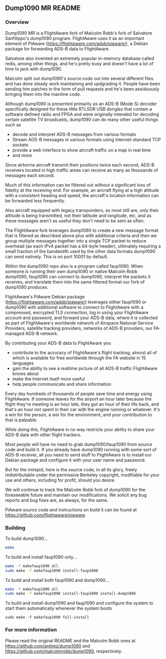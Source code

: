 ## Dump1090 MR README

### Overview

Dump1090 MR is a FlightAware fork of Malcolm Robb's fork of
Salvatore Sanfilippo's dump1090 program.  FlightAware uses it as an
important element of PiAware (https://flightaware.com/adsb/piaware/), 
a Debian package for forwarding ADS-B data to FlightAware.

Salvatore also invented an extremely popular in-memory database called redis,
among other things, and he's pretty busy and doesn't have a lot of time to 
jack with dump1090.

Malcolm split out dump1090's source code out into several different files 
and has done steady work maintaining and updgrading it.  People have been
sending him patches in the form of pull requests and he's been assiduously
bringing them into the mainline code.

Although dump1090 is presented primarily as an ADS-B (Mode S) decoder
specifically designed for these little RTLSDR USB dongles that contain
a software defined radio and FPGA and were originally intended for decoding 
certain satellite TV broadcasts, dump1090 can do many other useful things
such as 
* decode and interpret ADS-B messages from various formats
* Stream ADS-B messages in various formats using Internet-standard TCP sockets
* provide a web interface to show aircraft traffic on a map in real time
* and more

Since airborne aircraft transmit their positions twice each second, ADS-B
receivers located in high traffic areas can receive as many as thousands
of messages each second.  

Much of this information can be filtered out without a significant loss
of fidelity at the receiving end.  For example, an aircraft flying at
a high altitude with a consistent heading and speed, the aircraft's
location information can be forwarded less frequently.  

Also aircraft equipped with legacy transponders, as most still are, only
their altitude is being transmitted, not their latitude and longitude, etc,
and as these messages aren't as useful they don't need to be sent as often.

The FlightAware fork leverages dump1090 to create a new message format
that is filtered as described above plus with additional criteria
and then we group multiple messages together into a single TCP packet
to reduce overhead (as each IPv4 packet has a 64-byte header),
ultimately requiring a small fraction of the bandwidth used by the other
data formats dump1090 can send natively.  This is on port 10001 by default.

Within the dump1090 repo also is a program called faup1090.  When someone
is running their own dump1090 or native Malcolm Robb dump1090, faup1090
can connect to dump1090, interpret the packets it receives, and translate
them into the same filtered format our fork of dump1090 produces.

FlightAware's PiAware Debian package (https://flightaware.com/adsb/piaware/) leverages either faup1090 or dump1090
with additional software to connect to FlightAware with a compressed,
encrypted TLS connection, log in using your FlightAware account and
password, and forward your ADS-B data, where it is collected as part of
FlightAware's worldwide network of Airspace National Service Providers,
satellite tracking providers, networks of ADS-B providers, our FA-managed
ADS-B network.  

By contributing your ADS-B data to FlightAware you
* contribute to the accuracy of FlightAware's flight tracking, almost all of which is available for free worldwide through the FA website in 15 languages
* gain the ability to see a realtime picture of all ADS-B traffic FlightAware knows about
* make the Internet itself more useful
* help people communicate and share information

Every day hundreds of thousands of people save time and energy using 
FlightAware.  If someone leaves for the airport an hour later because the
flight they're meeting is an hour late, they got an hour of their life
back, and that's an hour not spent in their car with the engine running
or whatever.  It's a win for the person, a win for the environment, and
your contribution to that is palpable.

While doing this, FlightAware in no way restricts your ability to share your 
ADS-B data with other flight trackers.

Most people will have no need to grab dump1090/faup1090 from source code and 
build it.  If you already have dump1090 running with some sort of ADS-B
receiver, all you need to send stuff to FlightAware is to install our
Debian package and configure it with your user name and password.

But for the intrepid, here is the source code, in all its glory, freely
redistributable under the permissive Berkeley copyright, modifiable for
your use and others, including for profit, should you desire.

We will continue to track the Malcolm Robb fork of dump1090 for the
foreseeable future and maintain our modifications.  We solicit any bug
reports and bug fixes are, as always, for the same.

PiAware source code and instructions on build it can be found at
https://github.com/flightaware/piaware.

### Building

To build dump1090...
```sh
make
```
To build and install faup1090 only...
```sh
make -f makefaup1090 all
sudo make -f makefaup1090 install-faup1090
```

To build and install both faup1090 and dump1090...
```sh
make -f makefaup1090 all
sudo make -f makefaup1090 install-faup1090 install-dump1090
```

To build and install dump1090 and faup1090 and configure the system to start them automatically whenever the system boots
```
sudo make -f makefaup1090 full-install
```

### For more information
Please read the original README and the Malcolm Robb ones at https://github.com/antirez/dump1090 and https://github.com/malcolmrobb/dump1090, respectively.

